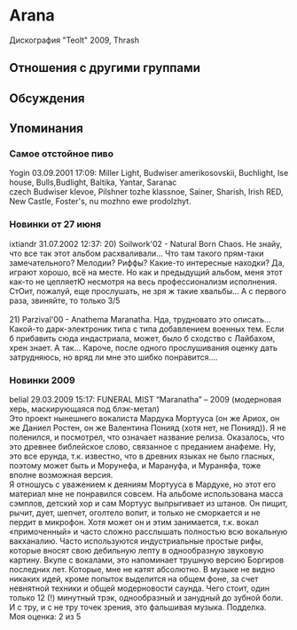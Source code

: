 # Arana

Дискография
"Teolt" 2009, Thrash

## Отношения с другими группами


## Обсуждения


## Упоминания

### Самое отстойное пиво

Yogin 03.09.2001 17:09:
Miller Light, Budwiser amerikosovskii, Buchlight, Ise house, Bulls,Budlight, Baltika, Yantar, Saranac<BR>czech Budwiser klevoe, Pilshner tozhe klassnoe, Sainer, Sharish, Irish RED, New Castle, Foster's, nu mozhno ewe prodolzhyt.

### Новинки от 27 июня

ixtiandr 31.07.2002 12:37:
20) Soilwork'02 - Natural Born Chaos. Не знайу, что все так этот альбом расхваливали... Что там такого прям-таки замечательного? Мелодии? Риффы? Какие-то интересные находки? Да, играют хорошо, всё на месте. Но как и предыдущий альбом, меня этот как-то не цепляетЮ несмотря на весь профессионализм исполнения. СтОит, пожалуй, еще прослушать, не зря ж такие хвальбы... А с первого раза, звиняйте, то только  3/5<BR><BR>21) Parzival'00 - Anathema Maranatha. Нда, трудновато это описать... Какой-то дарк-электроник типа с типа добавлением военных тем. Если б прибавить сюда индастриала, может, было б сходство с Лайбахом, хрен знает. А так... Кароче, после одного прослушивания оценку дать затрудняюсь, но вряд ли мне это шибко понравится....

### Новинки 2009

belial 29.03.2009 15:17:
FUNERAL MIST “Maranatha” – 2009 (модерновая херь, маскирующаяся под блэк-метал)<BR>Это проект нынешнего вокалиста Мардука Мортууса (он же Ариох, он же Даниел Ростен, он же Валентина Понияд (хотя нет, не Понияд)). Я не поленился, и посмотрел, что означает название релиза. Оказалось, что это древнее библейское слово, связанное с преданием анафеме. Ну, это все ерунда, т.к. известно, что в древних языках не было гласных, поэтому может быть и Морунефа, и Марануфа, и Мураняфа, тоже вполне возможная версия. <BR>Я отношусь с уважением к деяниям Мортууса в Мардуке, но этот его материал мне не понравился совсем. На альбоме использована масса сэмплов, детский хор и сам Мортуус выпрыгивает из штанов. Он пищит, рычит, дует, шепчет, оголтело вопит, и только не сморкается и не пердит в микрофон. Хотя может он и этим занимается, т.к. вокал «примоченный» и часто сложно расслышать полностью всю вокальную вакханалию. Часто используются индустриальные простые рифы, которые вносят свою дебильную лепту в однообразную звуковую картину. Вкупе с вокалами, это напоминает трушную версию Боргиров последних лет. Которые, мне не катят абсолютно. В музыке не видно никаких идей, кроме попыток выделится на общем фоне, за счет невнятной техники и общей модерновости саунда. Чего стоит, один только 12 (!) минутный трэк, однообразный и занудный до зубной боли.<BR>И с тру, и с не тру точек зрения, это фальшивая музыка. Подделка.<BR>Моя оценка: 2 из 5   <BR>


